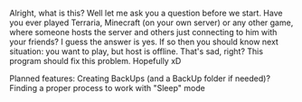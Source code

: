 Alright, what is this? Well let me ask you a question before we start. Have you ever played Terraria, Minecraft (on your own server) or any other game, where someone hosts the server and others just connecting to him with your friends? I guess the answer is yes. If so then you should know next situation: you want to play, but host is offline. That's sad, right? This program should fix this problem. Hopefully xD

Planned features:
Creating BackUps (and a BackUp folder if needed)?
Finding a proper process to work with
"Sleep" mode